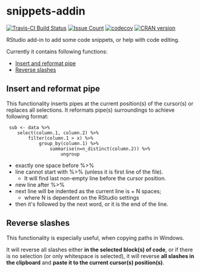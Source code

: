 snippets-addin
==============

[![Travis-CI Build Status](https://api.travis-ci.org/sfr/RStudio-Addin-Snippets.svg?branch=master&ts=1)](https://api.travis-ci.org/sfr/RStudio-Addin-Snippets.svg?branch=master)
[![Issue Count](https://codeclimate.com/github/sfr/RStudio-Addin-Snippets/badges/issue_count.svg?ts=1)](https://codeclimate.com/github/sfr/RStudio-Addin-Snippets)
[![codecov](https://codecov.io/gh/sfr/RStudio-Addin-Snippets/branch/master/graph/badge.svg?ts=1)](https://codecov.io/gh/sfr/RStudio-Addin-Snippets)
[![CRAN version](http://www.r-pkg.org/badges/version/snippetsaddin?ts=1)](https://cran.r-project.org/package=snippetsaddin)


RStudio add-in to add some code snippets, or help with code editing.

Currently it contains following functions:

* [Insert and reformat pipe](#insert-and-reformat-pipe)
* [Reverse slashes](#reverse-slashes)

Insert and reformat pipe
------------------------

This functionality inserts pipes at the current position(s) of the cursor(s)
or replaces all selections. It reformats pipe(s) surroundings to achieve
following format:

```{r}
 sub <- data %>%
    select(column.1, column.2) %>%
        filter(column.1 > x) %>%
            group_by(column.1) %>%
                summarise(n=n_distinct(column.2)) %>%
                    ungroup
```

* exactly one space before %>%
* line cannot start with %>% (unless it is first line of the file).
  * It will find last non-empty line before the cursor position.
* new line after %>%
* next line will be indented as the current line is + N spaces;
  * where N is dependent on the RStudio settings
* then it's followed by the next word, or it is the end of the line.

Reverse slashes
---------------

This functionality is especially useful, when copying paths in Windows.

It will reverse all slashes either __in the selected block(s) of code__,
or if there is no selection (or only whitespace is selected), it will reverse
__all slashes in the clipboard__ and __paste it to the current cursor(s) position(s)__.
